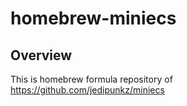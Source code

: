 # homebrew-miniecs

## Overview

This is homebrew formula repository of https://github.com/jedipunkz/miniecs
